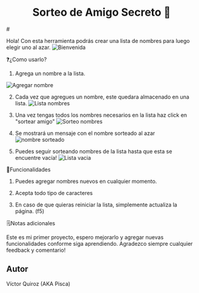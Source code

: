 <h1 align="center"> Sorteo de Amigo Secreto 🤝</h1># 

Hola!
Con esta herramienta podrás crear una lista de nombres para luego elegir uno al azar. 
![Bienvenida](https://github.com/user-attachments/assets/685c9a33-4f24-4096-ab5e-f5da93d005a0)

❓¿Como usarlo?

1. Agrega un nombre a la lista. 

![Agregar nombre](https://github.com/user-attachments/assets/9d5f37bc-cd2d-41b6-8593-2ba49acb374a)

2. Cada vez que agregues un nombre, este quedara almacenado en una lista.
![Lista nombres](https://github.com/user-attachments/assets/0ab1f262-b6a1-4191-995e-be6c95d9d8fc)
 
3. Una vez tengas todos los nombres necesarios en la lista haz click en "sortear amigo"
![Sorteo nombres](https://github.com/user-attachments/assets/d5b3a408-65ed-48c8-bd65-dbcaaeb1803c)

4. Se mostrará un mensaje con el nombre sorteado al azar
![nombre sorteado](https://github.com/user-attachments/assets/2086512f-a530-4a38-be3c-865a9cd61e45)

5. Puedes seguir sorteando nombres de la lista hasta que esta se encuentre vacía!
![Lista vacia](https://github.com/user-attachments/assets/27c137fb-d8ab-4c62-9408-1b669adf94e0)



🧰Funcionalidades

1. Puedes agregar nombres nuevos en cualquier momento.

2. Acepta todo tipo de caracteres

3. En caso de que quieras reiniciar la lista, simplemente actualiza la página. (f5)

🗒️Notas adicionales

Este es mi primer proyecto, espero mejorarlo y agregar nuevas funcionalidades conforme siga aprendiendo.
Agradezco siempre cualquier feedback y comentario! 

## Autor

Víctor Quiroz (AKA Pisca)


